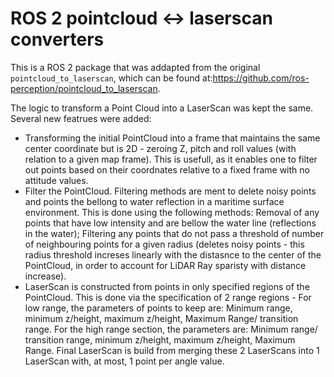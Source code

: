 # ROS 2 pointcloud <-> laserscan converters

This is a ROS 2 package that was addapted from the original `pointcloud_to_laserscan`, which can be found at:https://github.com/ros-perception/pointcloud_to_laserscan.

The logic to transform a Point Cloud into a LaserScan was kept the same.
Several new featrues were added:
* Transforming the initial PointCloud into a frame that maintains the same center coordinate but is 2D - zeroing Z, pitch and roll values (with relation to a given map frame). This is usefull, as it enables one to filter out points based on their coordnates relative to a fixed frame with no attitude values.
* Filter the PointCloud. Filtering methods are ment to delete noisy points and points the bellong to water reflection in a maritime surface environment. This is done using the following methods: Removal of any points that have low intensity and are bellow the water line (reflections in the water); Filtering any points that do not pass a threshold of number of neighbouring points for a given radius (deletes noisy points - this radius threshold increses linearly with the distasnce to the center of the PointCloud, in order to account for LiDAR Ray sparisty with distance increase).
* LaserScan is constructed from points in only specified regions of the PointCloud. This is done via the specification of 2 range regions - For low range, the parameters of points to keep are: Minimum range, minimum z/height, maximum z/height, Maximum Range/ transition range. For the high range section, the parameters are: Minimum range/ transition range, minimum z/height, maximum z/height, Maximum Range. Final LaserScan is build from merging these 2 LaserScans into 1 LaserScan with, at most, 1 point per angle value.

